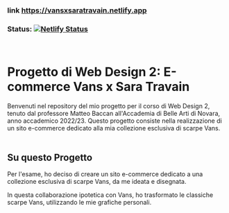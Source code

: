 ### link https://vansxsaratravain.netlify.app
### Status: [![Netlify Status](https://api.netlify.com/api/v1/badges/fbefb267-fa87-47dc-a5fa-a07615f8c3c0/deploy-status)](https://app.netlify.com/sites/vansxsaratravain/deploys)


<br>

# Progetto di Web Design 2: E-commerce Vans x Sara Travain

Benvenuti nel repository del mio progetto per il corso di Web Design 2, tenuto dal professore Matteo Baccan all'Accademia di Belle Arti di Novara, anno accademico 2022/23. Questo progetto consiste nella realizzazione di un sito e-commerce dedicato alla mia collezione esclusiva di scarpe Vans.
<br>
<br>

## Su questo Progetto

Per l'esame, ho deciso di creare un sito e-commerce dedicato a una collezione esclusiva di scarpe Vans, da me ideata e disegnata.

In questa collaborazione ipotetica con Vans, ho trasformato le classiche scarpe Vans, utilizzando le mie grafiche personali.